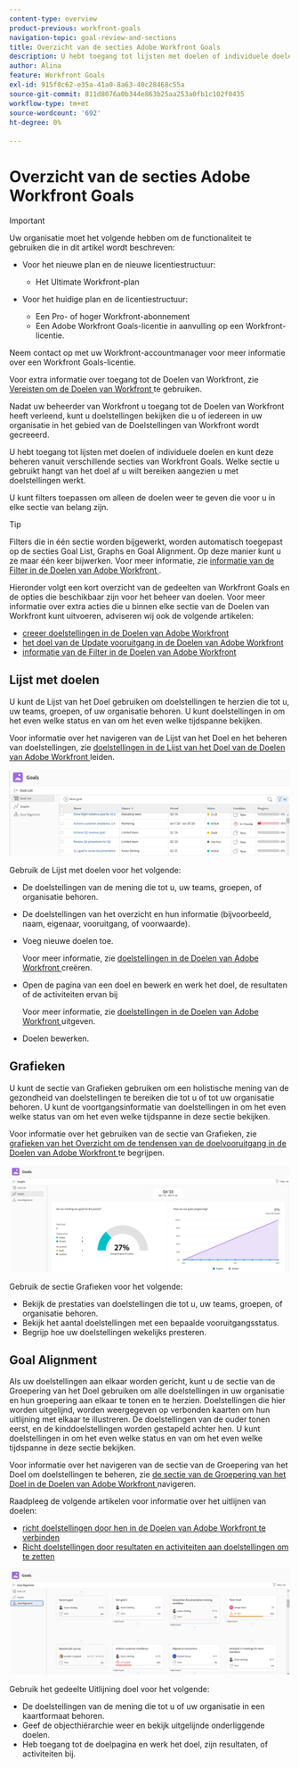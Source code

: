 ```yaml
---
content-type: overview
product-previous: workfront-goals
navigation-topic: goal-review-and-sections
title: Overzicht van de secties Adobe Workfront Goals
description: U hebt toegang tot lijsten met doelen of individuele doelen en kunt deze beheren vanuit verschillende secties van Adobe Workfront Goals. Welke sectie u gebruikt hangt van het doel af u wilt bereiken wanneer u met doelstellingen werkt.
author: Alina
feature: Workfront Goals
exl-id: 915f8c62-e35a-41a0-8a63-40c28468c55a
source-git-commit: 811d8076a0b344e863b25aa253a0fb1c102f0435
workflow-type: tm+mt
source-wordcount: '692'
ht-degree: 0%

---
```


# Overzicht van de secties Adobe Workfront Goals

>[!IMPORTANT]
>
>Uw organisatie moet het volgende hebben om de functionaliteit te gebruiken die in dit artikel wordt beschreven:
>
>* Voor het nieuwe plan en de nieuwe licentiestructuur:
>
>   * Het Ultimate Workfront-plan
>    
>* Voor het huidige plan en de licentiestructuur:
>
>   * Een Pro- of hoger Workfront-abonnement
>   * Een Adobe Workfront Goals-licentie in aanvulling op een Workfront-licentie.
>
>Neem contact op met uw Workfront-accountmanager voor meer informatie over een Workfront Goals-licentie.
> 
>Voor extra informatie over toegang tot de Doelen van Workfront, zie [ Vereisten om de Doelen van Workfront ](/help/quicksilver/workfront-goals/goal-management/access-needed-for-wf-goals.md) te gebruiken.

Nadat uw beheerder van Workfront u toegang tot de Doelen van Workfront heeft verleend, kunt u doelstellingen bekijken die u of iedereen in uw organisatie in het gebied van de Doelstellingen van Workfront wordt gecreeerd.

U hebt toegang tot lijsten met doelen of individuele doelen en kunt deze beheren vanuit verschillende secties van Workfront Goals. Welke sectie u gebruikt hangt van het doel af u wilt bereiken aangezien u met doelstellingen werkt.

U kunt filters toepassen om alleen de doelen weer te geven die voor u in elke sectie van belang zijn.

>[!TIP]
>
>Filters die in één sectie worden bijgewerkt, worden automatisch toegepast op de secties Goal List, Graphs en Goal Alignment. Op deze manier kunt u ze maar één keer bijwerken. Voor meer informatie, zie [ informatie van de Filter in de Doelen van Adobe Workfront ](../../workfront-goals/goal-management/filter-information-wf-goals.md).

Hieronder volgt een kort overzicht van de gedeelten van Workfront Goals en de opties die beschikbaar zijn voor het beheer van doelen. Voor meer informatie over extra acties die u binnen elke sectie van de Doelen van Workfront kunt uitvoeren, adviseren wij ook de volgende artikelen:

* [ creeer doelstellingen in de Doelen van Adobe Workfront ](../../workfront-goals/goal-management/create-goals.md)
* [ het doel van de Update vooruitgang in de Doelen van Adobe Workfront ](../../workfront-goals/goal-review-and-workfront-goals-sections/check-in-goals.md)
* [ informatie van de Filter in de Doelen van Adobe Workfront ](../../workfront-goals/goal-management/filter-information-wf-goals.md)


## Lijst met doelen

U kunt de Lijst van het Doel gebruiken om doelstellingen te herzien die tot u, uw teams, groepen, of uw organisatie behoren. U kunt doelstellingen in om het even welke status en van om het even welke tijdspanne bekijken.

Voor informatie over het navigeren van de Lijst van het Doel en het beheren van doelstellingen, zie [ doelstellingen in de Lijst van het Doel van de Doelen van Adobe Workfront ](../../workfront-goals/goal-review-and-workfront-goals-sections/manage-goals-in-goal-list.md) leiden.

![](assets/goal-list-unshimmed.png)

Gebruik de Lijst met doelen voor het volgende:

* De doelstellingen van de mening die tot u, uw teams, groepen, of organisatie behoren.
* De doelstellingen van het overzicht en hun informatie (bijvoorbeeld, naam, eigenaar, vooruitgang, of voorwaarde).
* Voeg nieuwe doelen toe.

  Voor meer informatie, zie [ doelstellingen in de Doelen van Adobe Workfront ](../../workfront-goals/goal-management/create-goals.md) creëren.

* Open de pagina van een doel en bewerk en werk het doel, de resultaten of de activiteiten ervan bij

  Voor meer informatie, zie [ doelstellingen in de Doelen van Adobe Workfront ](../../workfront-goals/goal-management/edit-goals.md) uitgeven.

* Doelen bewerken.

## Grafieken

U kunt de sectie van Grafieken gebruiken om een holistische mening van de gezondheid van doelstellingen te bereiken die tot u of tot uw organisatie behoren. U kunt de voortgangsinformatie van doelstellingen in om het even welke status van om het even welke tijdspanne in deze sectie bekijken.

Voor informatie over het gebruiken van de sectie van Grafieken, zie [ grafieken van het Overzicht om de tendensen van de doelvooruitgang in de Doelen van Adobe Workfront ](../../workfront-goals/goal-review-and-workfront-goals-sections/review-goal-graphs.md) te begrijpen.

![](assets/graphs-section-unshimmed.png)

Gebruik de sectie Grafieken voor het volgende:

* Bekijk de prestaties van doelstellingen die tot u, uw teams, groepen, of organisatie behoren.
* Bekijk het aantal doelstellingen met een bepaalde vooruitgangsstatus.
* Begrijp hoe uw doelstellingen wekelijks presteren.

## Goal Alignment

Als uw doelstellingen aan elkaar worden gericht, kunt u de sectie van de Groepering van het Doel gebruiken om alle doelstellingen in uw organisatie en hun groepering aan elkaar te tonen en te herzien. Doelstellingen die hier worden uitgelijnd, worden weergegeven op verbonden kaarten om hun uitlijning met elkaar te illustreren. De doelstellingen van de ouder tonen eerst, en de kinddoelstellingen worden gestapeld achter hen. U kunt doelstellingen in om het even welke status en van om het even welke tijdspanne in deze sectie bekijken.

Voor informatie over het navigeren van de sectie van de Groepering van het Doel om doelstellingen te beheren, zie [ de sectie van de Groepering van het Doel in de Doelen van Adobe Workfront ](../../workfront-goals/goal-alignment/navigate-goal-alignment-chart.md) navigeren.

Raadpleeg de volgende artikelen voor informatie over het uitlijnen van doelen:

* [ richt doelstellingen door hen in de Doelen van Adobe Workfront te verbinden ](../../workfront-goals/goal-alignment/align-goals-by-connecting-them.md)
* [Richt doelstellingen door resultaten en activiteiten aan doelstellingen om te zetten](../../workfront-goals/goal-alignment/align-goals-by-converting-results-activities.md)

![](assets/goal-alignment-section-unshimmed.png)

Gebruik het gedeelte Uitlijning doel voor het volgende:

* De doelstellingen van de mening die tot u of uw organisatie in een kaartformaat behoren.
* Geef de objecthiërarchie weer en bekijk uitgelijnde onderliggende doelen.
* Heb toegang tot de doelpagina en werk het doel, zijn resultaten, of activiteiten bij.

<!--
## Pulse

<span class="preview"> The Pulse section has been removed from the Preview environment and will be removed from Workfront Goals with the 23.1 release. Use the Goal List area to review goals that you or your teams are responsible for.</span> 

You can use the Pulse section to review and request updates to goals that might influence the progress of your goals. These could be your own goals, or goals that belong to your teams, groups, or your organization. You can view goals in any status and from any time period in this section.

>[!TIP]
>
>Only goals that have been checked in on at least once display in the Pulse section.

For information about reviewing goals using the Pulse section, see [Review goals in the Adobe Workfront Goals Pulse section](../../workfront-goals/goal-review-and-workfront-goals-sections/review-goals-in-pulse.md).

![](assets/pulse-section-350x141.png)

Use the Pulse section to do the following:

* View goals that belong to your teams, groups, or organization. 
* Review goal progress and updates, including aligned goals, their results, and activities. 
* Make or ask for updates to a goal by adding a comment. 
* Access the Goal Details panel and edit and update the goal, its results, or activities.
* Add new goals. 
* Check in on goals.

  >[!TIP]
  >
  >Clicking Check in opens the Check-in section in the left panel.

## Check-in

<span class="preview"> The Check-in section has been removed from the Preview environment and will be removed from Workfront Goals with the 23.1 release. Use the Goal List area to review goals that you or your teams are responsible for.</span>

You must have access to Edit Goals in your access level before you can access the Check- in section. For information about granting access to Goals, see  [Grant access to Adobe Workfront Goals](../../administration-and-setup/add-users/configure-and-grant-access/grant-access-goals.md).

You can use the Check-in section to update active goals and any results and activities that you are the owner of. You can primarily view only goals in an Active status in this section. Children goals aligned to active parents also display in the Check-in section, regardless of their status.

>[!IMPORTANT]
>
>* A goal displays in the Check-in section only if it is assigned to you or if it has a result or activity that is assigned to you. 
>* If a goal assigned to you is the child goal of a parent that is not assigned to you and your goal (the child goal) is closed, inactive, or a draft, the parent goal does not display in your Check-in section. 
>

For information about managing goals in the Goal List, see [Manage goals in the Goal List of Adobe Workfront Goals](../../workfront-goals/goal-review-and-workfront-goals-sections/manage-goals-in-goal-list.md).

![](assets/check-in-section-350x143.png)

Use the Check-in section to do the following:

* Review goal progress and updates, including aligned goals, their results, and activities. 
* Update the progress on the results and activities that are assigned to you. For information about updating goals by checking in on them, see [Update goal progress in Adobe Workfront Goals](../../workfront-goals/goal-review-and-workfront-goals-sections/check-in-goals.md).

  >[!IMPORTANT]
  >
  >You can check in only on the results and activities assigned to you in the Check-in section, and not those that are assigned to other entities.

* Add a comment to a goal, then click Post to make or ask for updates to a goal. 
* Access the Goal Details panel and edit and update the goal, its results, or activities.
* Add new goals.
-->
